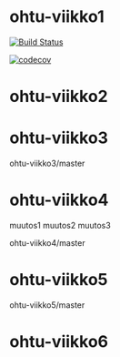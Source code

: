 # ohtu-viikko1

[![Build Status](https://travis-ci.org/Jsos17/ohtu-viikko1.svg?branch=master)](https://travis-ci.org/Jsos17/ohtu-viikko1)

[![codecov](https://codecov.io/gh/Jsos17/ohtu-viikko1/branch/master/graph/badge.svg)](https://codecov.io/gh/Jsos17/ohtu-viikko1)

# ohtu-viikko2

# ohtu-viikko3
ohtu-viikko3/master

# ohtu-viikko4

muutos1
muutos2
muutos3

ohtu-viikko4/master

# ohtu-viikko5
ohtu-viikko5/master
# ohtu-viikko6
